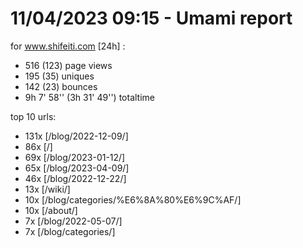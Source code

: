 # 11/04/2023 09:15 - Umami report
for www.shifeiti.com [24h] :

 - 516 (123) page views
 - 195 (35) uniques
 - 142 (23) bounces
 - 9h 7' 58'' (3h 31' 49'') totaltime


top 10 urls:
 - 131x [/blog/2022-12-09/]
 - 86x [/]
 - 69x [/blog/2023-01-12/]
 - 65x [/blog/2023-04-09/]
 - 46x [/blog/2022-12-22/]
 - 13x [/wiki/]
 - 10x [/blog/categories/%E6%8A%80%E6%9C%AF/]
 - 10x [/about/]
 - 7x [/blog/2022-05-07/]
 - 7x [/blog/categories/]


